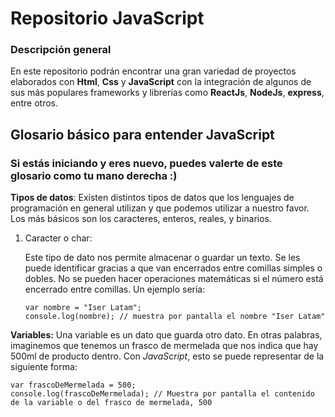 # Repositorio JavaScript

### Descripción general

En este repositorio podrán encontrar una gran variedad de proyectos elaborados con **Html**, **Css** y **JavaScript** con la integración de algunos de sus más populares frameworks y librerías como **ReactJs**, **NodeJs**, **express**, entre otros.

## Glosario básico para entender JavaScript
### Si estás iniciando y eres nuevo, puedes valerte de este glosario como tu mano derecha :)

**Tipos de datos**: Existen distintos tipos de datos que los lenguajes de programación en general utilizan y que podemos utilizar a nuestro favor. Los más básicos son los caracteres, enteros, reales, y binarios.

1. Caracter o char: 

    Este tipo de dato nos permite almacenar o guardar un texto. Se les puede identificar gracias a que van encerrados entre comillas simples o dobles. No se pueden hacer operaciones matemáticas si el número está encerrado entre comillas. Un ejemplo sería:

    ~~~
    var nombre = "Iser Latam";
    console.log(nombre); // muestra por pantalla el nombre "Iser Latam"
    ~~~

**Variables:** Una variable es un dato que guarda otro dato. En otras palabras, imaginemos que tenemos un frasco de mermelada que nos indica que hay 500ml de producto dentro. Con *JavaScript*, esto se puede representar de la siguiente forma:

 ~~~
var frascoDeMermelada = 500;
console.log(frascoDeMermelada); // Muestra por pantalla el contenido de la variable o del frasco de mermelada, 500
~~~